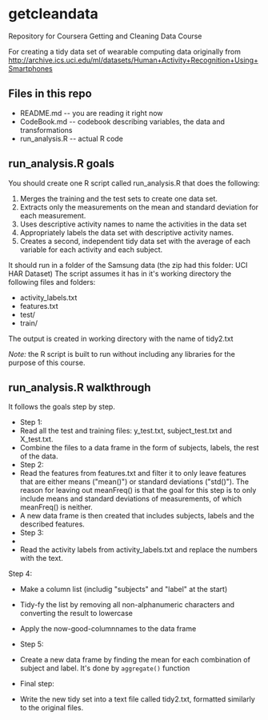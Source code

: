 # getcleandata
Repository for Coursera Getting and Cleaning Data Course

For creating a tidy data set of wearable computing data originally from http://archive.ics.uci.edu/ml/datasets/Human+Activity+Recognition+Using+Smartphones
	
## Files in this repo
* README.md -- you are reading it right now
* CodeBook.md -- codebook describing variables, the data and transformations
* run_analysis.R -- actual R code
	
## run_analysis.R goals
You should create one R script called run_analysis.R that does the following:
1. Merges the training and the test sets to create one data set.
2. Extracts only the measurements on the mean and standard deviation for each measurement. 
3. Uses descriptive activity names to name the activities in the data set
4. Appropriately labels the data set with descriptive activity names. 
5. Creates a second, independent tidy data set with the average of each variable for each activity and each subject. 
	
It should run in a folder of the Samsung data (the zip had this folder: UCI HAR Dataset)
The script assumes it has in it's working directory the following files and folders:
* activity_labels.txt
* features.txt
* test/
* train/

The output is created in working directory with the name of tidy2.txt
	
*Note:* the R script is built to run without including any libraries for the purpose of this course.

## run_analysis.R walkthrough
It follows the goals step by step.
* Step 1:
* Read all the test and training files: y\_test.txt, subject\_test.txt and X_test.txt.
* Combine the files to a data frame in the form of subjects, labels, the rest of the data.
* Step 2:
* Read the features from features.txt and filter it to only leave features that are either means ("mean()") or standard deviations ("std()"). The reason for leaving out meanFreq() is that the goal for this step is to only include means and standard deviations of measurements, of which meanFreq() is neither.
* A new data frame is then created that includes subjects, labels and the described features.
* Step 3:
* 
* Read the activity labels from activity_labels.txt and replace the numbers with the text.
	
 Step 4:
* Make a column list (includig "subjects" and "label" at the start)
* Tidy-fy the list by removing all non-alphanumeric characters and converting the result to lowercase
* Apply the now-good-columnnames to the data frame
	  
* Step 5:
* Create a new data frame by finding the mean for each combination of subject and label. It's done by `aggregate()` function
	  
* Final step:
* Write the new tidy set into a text file called tidy2.txt, formatted similarly to the original files.

